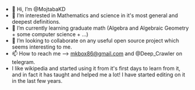 - 👋 Hi, I’m @MojtabaKD
- 👀 I’m interested in Mathematics and science in it's most general and deepest definitions.
- 🌱 I’m currently learning graduate math (Algebra and Algebraic Geometry + some computer science + ...)
- 💞️ I’m looking to collaborate on any useful open source project which seems interesting to me.
- 📫 How to reach me --> mkbox86@gmail.com and @Deep_Crawler on telegram.
- I like wikipedia and started using it from it's first days to learn from it, and in fact it has taught and helped me a lot! I have started editing on it in the last few years.

<!---
MojtabaKD/MojtabaKD is a ✨ special ✨ repository because its `README.md` (this file) appears on your GitHub profile.
You can click the Preview link to take a look at your changes.
--->

